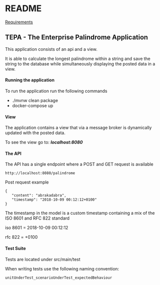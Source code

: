README
======

[Requirements](Requirements.md)

## TEPA - The Enterprise Palindrome Application

This application consists of an api and a view.

It is able to calculate the longest palindrome within a string  and save the string to the database while simultaneously displaying the posted data in a view.


#### Running the application

To run the application run the following commands

* ./mvnw clean package
* docker-compose up

#### View

The application contains a view that via a message broker is dynamically updated with the posted data. 

To see the view go to: ***localhost:8080***

#### The API

The API has a single endpoint where a POST and GET request is available

```
http://localhost:8080/palindrome
```

Post request example

```
{
   "content": "abrakadabra",
   "timestamp": "2018-10-09 00:12:12+0100"
}
```
The timestamp in the model is a custom timestamp containing a mix of the ISO 8601 and RFC 822 standard

iso 8601 = 2018-10-09 00:12:12

rfc 822 = +0100

#### Test Suite
Tests are located under src/main/test

When writing tests use the following naming convention:
```
unitUnderTest_scenarioUnderTest_expectedBehaviour
```



